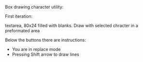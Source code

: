 Box drawing character utility:

First iteration:

textarea, 80x24 filled with blanks.
Draw with selected chracter in a preformated area

Below the buttons there are instructions:
 - You are in replace mode
 - Pressing Shift arrow to draw lines



